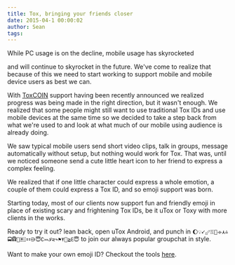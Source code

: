 ```yaml
---
title: Tox, bringing your friends closer
date: 2015-04-1 00:00:02
author: Sean
tags:
---
```


While PC usage is on the decline, mobile usage has skyrocketed

<!-- more -->

and will continue to skyrocket in the future. We've come to realize
that because of this we need to start working to support mobile
and mobile device users as best we can.

With [ToxCOIN](https://blog.tox.im/2015/04/01/introducing-toxcoin/) support having been recently
announced we realized progress was being made in the right direction,
but it wasn't enough. We realized that some people might still
want to use traditional Tox IDs and use mobile devices at the
same time so we decided to take a step back from what we're used
to and look at what much of our mobile using audience is already doing.

We saw typical mobile users send short video clips, talk in groups,
message automatically without setup, but nothing would work for Tox.
That was, until we noticed someone send a cute little heart icon to
her friend to express a complex feeling.

We realized that if one little character could express a whole emotion,
a couple of them could express a Tox ID, and so emoji support was born.

Starting today, most of our clients now support fun and friendly emoji
in place of existing scary and frightening Tox IDs, be it uTox or Toxy
with more clients in the works.

Ready to try it out? lean back, open uTox Android, and punch in
`🌔💡⭩⬃⚿🚧⟛⋏⩮🚍🛱💖🖭⚏⋻😇∁⤔ℐ⋜↷⚑⍕👫≧ℇ😇` to join our always
popular groupchat in style.

Want to make your own emoji ID? Checkout the tools [here](https://github.com/irungentoo/base_emoji).
